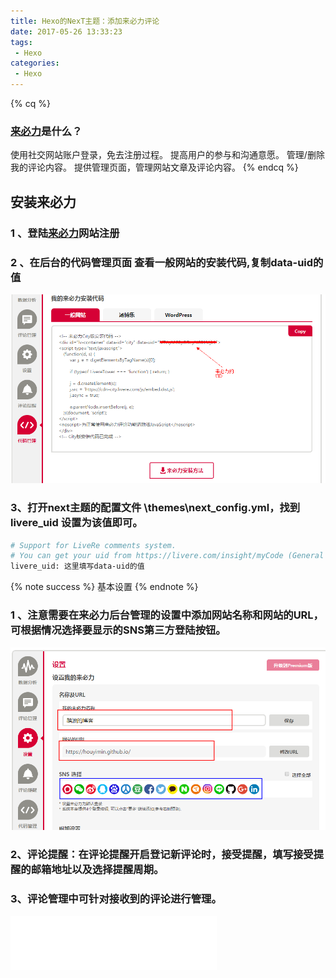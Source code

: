 ```yaml
---
title: Hexo的NexT主题：添加来必力评论
date: 2017-05-26 13:33:23
tags:
 - Hexo
categories:
 - Hexo
---
```

{% cq %} 
 ### [来必力](https://livere.com)是什么？
 使用社交网站账户登录，免去注册过程。
 提高用户的参与和沟通意愿。
 管理/删除我的评论内容。
 提供管理页面，管理网站文章及评论内容。
{% endcq %}

## 安装来必力 
### 1 、登陆[来必力](https://livere.com)网站注册
### 2 、在后台的代码管理页面 查看一般网站的安装代码,复制data-uid的值
![安装代码](/uploads/1495780206.png)
### 3、打开next主题的配置文件 \themes\next\_config.yml，找到 livere_uid 设置为该值即可。
``` bash
# Support for LiveRe comments system.
# You can get your uid from https://livere.com/insight/myCode (General web site)
livere_uid: 这里填写data-uid的值
```
{% note success %} 基本设置 {% endnote %}

### 1 、注意需要在来必力后台管理的设置中添加网站名称和网站的URL，可根据情况选择要显示的SNS第三方登陆按钮。
![安装代码](/uploads/20170526151406.png)
### 2、评论提醒：在评论提醒开启登记新评论时，接受提醒，填写接受提醒的邮箱地址以及选择提醒周期。 	
### 3、评论管理中可针对接收到的评论进行管理。	

<iframe frameborder="no" border="0" marginwidth="0" marginheight="0" width=330 height=86 src="//music.163.com/outchain/player?type=2&id=86384&auto=0&height=66"></iframe>



